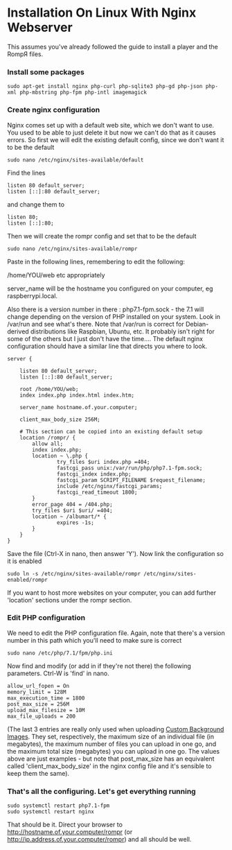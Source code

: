 # Installation On Linux With Nginx Webserver

This assumes you've already followed the guide to install a player and the RompЯ files.

### Install some packages

    sudo apt-get install nginx php-curl php-sqlite3 php-gd php-json php-xml php-mbstring php-fpm php-intl imagemagick


### Create nginx configuration

Nginx comes set up with a default web site, which we don't want to use. You used to be able to just delete it but now we can't do that as it causes errors. So first we will edit the existing default config, since we don't want it to be the default

    sudo nano /etc/nginx/sites-available/default

Find the lines

    listen 80 default_server;
    listen [::]:80 default_server;

and change them to

    listen 80;
    listen [::]:80;

Then we will create the rompr config and set that to be the default

    sudo nano /etc/nginx/sites-available/rompr

Paste in the following lines, remembering to edit the following:

/home/YOU/web etc appropriately

server_name will be the hostname you configured on your computer, eg raspberrypi.local.

Also there is a version number in there : php7.1-fpm.sock - the 7.1 will change depending on the version of PHP installed on your system. Look in /var/run and see what's there. Note that /var/run is correct for Debian-derived distributions like Raspbian, Ubuntu, etc. It probably isn't right for some of the others but I just don't have the time.... The default nginx configuration should have a similar line that directs you where to look.

    server {

        listen 80 default_server;
        listen [::]:80 default_server;

        root /home/YOU/web;
        index index.php index.html index.htm;

        server_name hostname.of.your.computer;

        client_max_body_size 256M;

        # This section can be copied into an existing default setup
        location /rompr/ {
            allow all;
            index index.php;
            location ~ \.php {
                    try_files $uri index.php =404;
                    fastcgi_pass unix:/var/run/php/php7.1-fpm.sock;
                    fastcgi_index index.php;
                    fastcgi_param SCRIPT_FILENAME $request_filename;
                    include /etc/nginx/fastcgi_params;
                    fastcgi_read_timeout 1800;
            }
            error_page 404 = /404.php;
            try_files $uri $uri/ =404;
            location ~ /albumart/* {
                    expires -1s;
            }
        }
    }

Save the file (Ctrl-X in nano, then answer 'Y'). Now link the configuration so it is enabled

    sudo ln -s /etc/nginx/sites-available/rompr /etc/nginx/sites-enabled/rompr


If you want to host more websites on your computer, you can add further 'location' sections under the rompr section.

### Edit PHP configuration

We need to edit the PHP configuration file. Again, note that there's a version number in this path which you'll need to make sure is correct

    sudo nano /etc/php/7.1/fpm/php.ini

Now find and modify (or add in if they're not there) the following parameters. Ctrl-W is 'find' in nano.

    allow_url_fopen = On
    memory_limit = 128M
    max_execution_time = 1800
    post_max_size = 256M
    upload_max_filesize = 10M
    max_file_uploads = 200

(The last 3 entries are really only used when uploading [Custom Background Images](/RompR/Theming). They set, respectively, the maximum size of an individual file (in megabytes), the maximum number of files you can upload in one go, and the maximum total size (megabytes) you can upload in one go. The values above are just examples - but note that post_max_size has an equivalent called 'client_max_body_size' in the nginx config file and it's sensible to keep them the same).

### That's all the configuring. Let's get everything running

    sudo systemctl restart php7.1-fpm
    sudo systemctl restart nginx

That should be it. Direct your browser to http://hostname.of.your.computer/rompr (or http://ip.address.of.your.computer/rompr) and all should be well.
